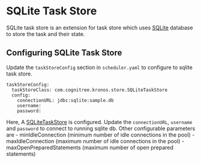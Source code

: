 # SQLite Task Store

SQLite task store is an extension for task store which uses [SQLite](https://www.sqlite.org) database to store the task and their state.

## Configuring SQLite Task Store

Update the `taskStoreConfig` section in `scheduler.yaml` to configure to sqlite task store.

```
taskStoreConfig:
  taskStoreClass: com.cognitree.kronos.store.SQLiteTaskStore
  config:
    connectionURL: jdbc:sqlite:sample.db
    username:
    password:
```

Here, A [SQLiteTaskStore](src/main/java/com/cognitree/kronos/store/SQLiteTaskStore.java) is configured. Update the `connectionURL`, `username` and `password` to connect to running sqlite db.
Other configurable parameters are
    - minIdleConnection (minimum number of idle connections in the pool)
    - maxIdleConnection (maximum number of idle connections in the pool)
    - maxOpenPreparedStatements (maximum number of open prepared statements)

